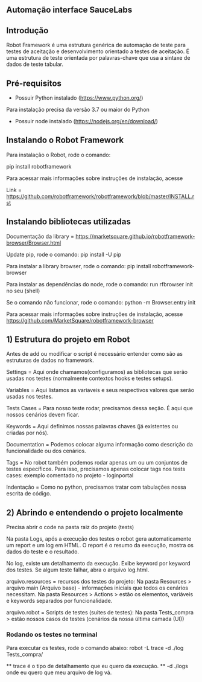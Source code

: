## Automação interface SauceLabs ##

## Introdução ##

Robot Framework é uma estrutura genérica de automação de teste para testes de aceitação e desenvolvimento orientado a testes de aceitação. É uma estrutura de teste orientada por palavras-chave que usa a sintaxe de dados de teste tabular.

## Pré-requisitos ##

* Possuir Python instalado
(https://www.python.org/)

Para instalação precisa da versão 3.7 ou maior do Python

* Possuir node instalado
(https://nodejs.org/en/download/)

## Instalando o Robot Framework ##
Para instalação o Robot, rode o comando:

pip install robotframework

Para acessar mais informações sobre instruções de instalação, acesse 

Link = https://github.com/robotframework/robotframework/blob/master/INSTALL.rst

## Instalando bibliotecas utilizadas ##

Documentação da library = https://marketsquare.github.io/robotframework-browser/Browser.html

Update pip, rode o comando:
  pip install -U pip

Para instalar a library browser, rode o comando:
  pip install robotframework-browser

Para instalar as dependências do node, rode o comando:
  run rfbrowser init no seu (shell)

Se o comando não funcionar, rode o comando:
  python -m Browser.entry init

Para acessar mais informações sobre instruções de instalação, acesse
  https://github.com/MarketSquare/robotframework-browser


## 1)  Estrutura do projeto em Robot ##
Antes de add ou modificar o script é necessário entender como são as estruturas de dados
no framework.

 Settings = Aqui onde chamamos(configuramos) as bibliotecas que serão usadas nos testes (normalmente contextos hooks e testes setups).

 Variables = Aqui listamos as variaveis e seus respectivos valores que serão usadas nos testes.

 Tests Cases = Para nosso teste rodar, precisamos dessa seção. É aqui que nossos cenários devem ficar.

 Keywords = Aqui definimos nossas palavras chaves (já existentes ou criadas por nós).

 Documentation = Podemos colocar alguma informação como descrição da funcionalidade ou dos cenários.

 Tags =  No robot também podemos rodar apenas um ou um conjuntos de testes específicos. Para isso, precisamos apenas colocar tags nos tests cases:
  exemplo comentado no projeto - loginportal

 Indentação = Como no python, precisamos tratar com tabulações nossa escrita de código.

## 2) Abrindo e entendendo o projeto localmente ##
Precisa abrir o code na pasta raiz do projeto (tests)

Na pasta Logs, após a execução dos testes o robot gera automaticamente um report e um log em HTML.
O report é o resumo da execução, mostra os dados do teste e o resultado.

No log, existe um detalhamento da execução. Exibe keyword por keyword dos testes.
Se algum teste falhar, abra o arquivo log.html.

arquivo.resources = recursos dos testes do projeto: 
Na pasta Resources > arquivo main (Arquivo base) - informações iniciais que todos os cenários necessitam.
Na pasta Resources > Actions > estão os elementos, variáveis e keywords separados por funcionalidade.


arquivo.robot = Scripts de testes (suites de testes): 
Na pasta Tests_compra > estão nossos casos de testes (cenários da nossa última camada (UI))


###  Rodando os testes no terminal ###

Para executar os testes, rode o comando abaixo:
  robot -L trace -d ./log Tests_compra/

** trace é o tipo de detalhamento que eu quero da execução.
** -d ./logs onde eu quero que meu arquivo de log vá.


